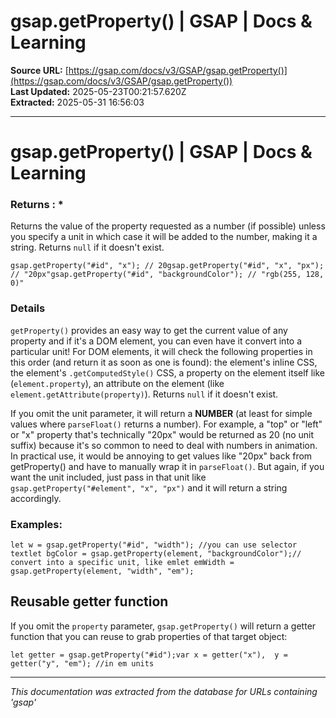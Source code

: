 # gsap.getProperty() | GSAP | Docs & Learning

**Source URL:** [https://gsap.com/docs/v3/GSAP/gsap.getProperty()](https://gsap.com/docs/v3/GSAP/gsap.getProperty())  
**Last Updated:** 2025-05-23T00:21:57.620Z  
**Extracted:** 2025-05-31 16:56:03

---

# gsap.getProperty() | GSAP | Docs & Learning

### Returns : \*[​](#returns-- "Direct link to returns--")

Returns the value of the property requested as a number (if possible) unless you specify a unit in which case it will be added to the number, making it a string. Returns `null` if it doesn't exist.

```
gsap.getProperty("#id", "x"); // 20gsap.getProperty("#id", "x", "px"); // "20px"gsap.getProperty("#id", "backgroundColor"); // "rgb(255, 128, 0)"
```

### Details[​](#details "Direct link to Details")

`getProperty()` provides an easy way to get the current value of any property and if it's a DOM element, you can even have it convert into a particular unit! For DOM elements, it will check the following properties in this order (and return it as soon as one is found): the element's inline CSS, the element's `.getComputedStyle()` CSS, a property on the element itself like (`element.property`), an attribute on the element (like `element.getAttribute(property)`). Returns `null` if it doesn't exist.

If you omit the unit parameter, it will return a **NUMBER** (at least for simple values where `parseFloat()` returns a number). For example, a "top" or "left" or "x" property that's technically "20px" would be returned as 20 (no unit suffix) because it's so common to need to deal with numbers in animation. In practical use, it would be annoying to get values like "20px" back from getProperty() and have to manually wrap it in `parseFloat()`. But again, if you want the unit included, just pass in that unit like `gsap.getProperty("#element", "x", "px")` and it will return a string accordingly.

### Examples:[​](#examples "Direct link to Examples:")

```
let w = gsap.getProperty("#id", "width"); //you can use selector textlet bgColor = gsap.getProperty(element, "backgroundColor");// convert into a specific unit, like emlet emWidth = gsap.getProperty(element, "width", "em");
```

## Reusable getter function[​](#reusable-getter-function "Direct link to Reusable getter function")

If you omit the `property` parameter, `gsap.getProperty()` will return a getter function that you can reuse to grab properties of that target object:

```
let getter = gsap.getProperty("#id");var x = getter("x"),  y = getter("y", "em"); //in em units
```

---

*This documentation was extracted from the database for URLs containing 'gsap'*
